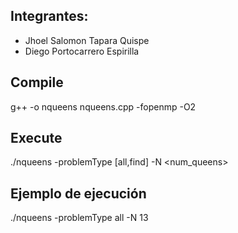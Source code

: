 ## Integrantes:
- Jhoel Salomon Tapara Quispe
- Diego Portocarrero Espirilla

## Compile
g++ -o nqueens nqueens.cpp -fopenmp -O2

## Execute
./nqueens -problemType [all,find] -N <num_queens>

## Ejemplo de ejecución
./nqueens -problemType all -N 13